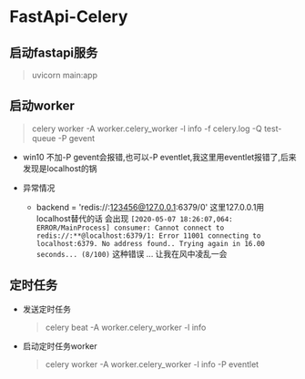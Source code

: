# FastApi-Celery

## 启动fastapi服务

> uvicorn main:app

## 启动worker

> celery worker -A worker.celery_worker -l info -f celery.log -Q test-queue -P gevent

- win10 不加-P gevent会报错,也可以-P eventlet,我这里用eventlet报错了,后来发现是localhost的锅



- 异常情况

    - backend = 'redis://:123456@127.0.0.1:6379/0' 这里127.0.0.1用localhost替代的话
    会出现
    `[2020-05-07 18:26:07,064: ERROR/MainProcess] consumer: Cannot connect to redis://:**@localhost:6379/1: Error 11001 connecting to localhost:6379. No address found..
    Trying again in 16.00 seconds... (8/100)`
    这种错误 ... 
    让我在风中凌乱一会

## 定时任务

- 发送定时任务
   
  > celery beat -A worker.celery_worker -l info

- 启动定时任务worker

    > celery worker -A worker.celery_worker -l info -P eventlet
